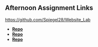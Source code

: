 ## Afternoon Assignment Links

https://github.com/Spiegel28/Website_Lab
* **[Repo](https://github.com/Spiegel28/<ASSIGNMENT_REPO>)**
* **[Repo](https://github.com/Spiegel28/<ASSIGNMENT_REPO>)**
* **[Repo](https://github.com/Spiegel28/<ASSIGNMENT_REPO>)**
